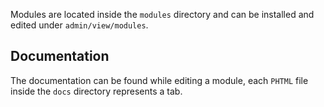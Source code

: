 Modules are located inside the `modules` directory and can be installed and edited under `admin/view/modules`.


Documentation
-------------

The documentation can be found while editing a module, each `PHTML` file inside the `docs` directory represents a tab.
